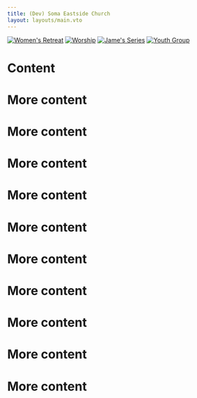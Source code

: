 ```yaml
---
title: (Dev) Soma Eastside Church
layout: layouts/main.vto
---
```


<web-carousel interval="7000">
    <a href="/post/womens-retreat"><img src="/static/img/womens-retreat.webp" alt="Women's Retreat" /></a>
    <a href="/post/worship"><img src="/static/img/worship.webp" alt="Worship" /></a>
    <a href="/post/series-james"><img src="/static/img/series-james.webp" alt="Jame's Series" /></a>
    <a href="/post/sey"><img src="/static/img/sey.webp" alt="Youth Group" /></a>
</web-carousel>

# Content

# More content

# More content
# More content
# More content
# More content
# More content
# More content
# More content
# More content
# More content


